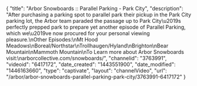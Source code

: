 {
    "title": "Arbor Snowboards :: Parallel Parking - Park City",
    "description": "After purchasing a parking spot to parallel park their pickup in the Park City parking lot, the Arbor team paraded the passage up to Park City\u2019s perfectly prepped park to prepare yet another episode of Parallel Parking, which we\u2019ve now procured for your personal viewing pleasure.\nOther Episodes:\nMt Hood Meadows\nBoreal\/Northstar\nTrollhaugen\/Hyland\nBrighton\nBear Mountain\nMammoth Mountain\nTo Learn more about Arbor Snowboards visit:\narborcollective.com\/snowboards\/",
    "channelid": "3763991",
    "videoid": "6417172",
    "date_created": "1443551900",
    "date_modified": "1446163660",
    "type": "captivate",
    "layout": "channelVideo",
    "url": "\/arbor\/arbor-snowboards-parallel-parking-park-city\/3763991-6417172"
}